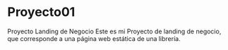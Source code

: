# Proyecto01
Proyecto Landing de Negocio
Este es mi Proyecto de landing de negocio, que corresponde a una página web estática de una librería.
